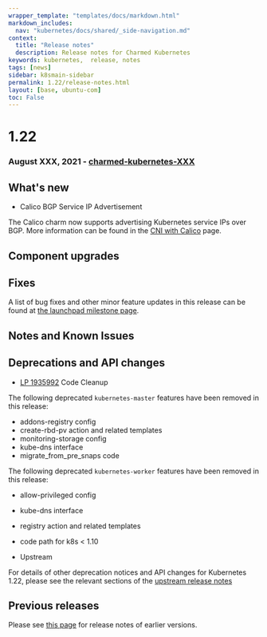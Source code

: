 ```yaml
---
wrapper_template: "templates/docs/markdown.html"
markdown_includes:
  nav: "kubernetes/docs/shared/_side-navigation.md"
context:
  title: "Release notes"
  description: Release notes for Charmed Kubernetes
keywords: kubernetes,  release, notes
tags: [news]
sidebar: k8smain-sidebar
permalink: 1.22/release-notes.html
layout: [base, ubuntu-com]
toc: False
---
```


# 1.22

### August XXX, 2021 - [charmed-kubernetes-XXX](https://api.jujucharms.com/charmstore/v5/charmed-kubernetes-XXX/archive/bundle.yaml)

## What's new

- Calico BGP Service IP Advertisement

The Calico charm now supports advertising Kubernetes service IPs over BGP. More
information can be found in the
[CNI with Calico][calico-service-ip-advertisement] page.

## Component upgrades

## Fixes

A list of bug fixes and other minor feature updates in this release can be found at
[the launchpad milestone page](https://launchpad.net/charmed-kubernetes/+milestone/1.22).

## Notes and Known Issues

## Deprecations and API changes

- [LP 1935992](https://bugs.launchpad.net/charm-kubernetes-worker/+bug/1935992) Code Cleanup

The following deprecated `kubernetes-master` features have been removed in this release:

- addons-registry config
- create-rbd-pv action and related templates
- monitoring-storage config
- kube-dns interface
- migrate_from_pre_snaps code

The following deprecated `kubernetes-worker` features have been removed in this release:

- allow-privileged config
- kube-dns interface
- registry action and related templates
- code path for k8s < 1.10

- Upstream

For details of other deprecation notices and API changes for Kubernetes 1.22, please see the
relevant sections of the [upstream release notes](https://github.com/kubernetes/kubernetes/blob/master/CHANGELOG/CHANGELOG-1.22.md#deprecation)

## Previous releases

Please see [this page][rel] for release notes of earlier versions.

<!--LINKS-->
[upgrade-notes]: /kubernetes/docs/upgrade-notes
[rel]: /kubernetes/docs/release-notes
[images-per-release]: https://github.com/charmed-kubernetes/bundle/tree/master/container-images
[arc-docs]: https://github.com/Azure/azure-arc-validation/blob/main/README.md
[calico-service-ip-advertisement]: /kubernetes/docs/cni-calico#service-ip-advertisement
